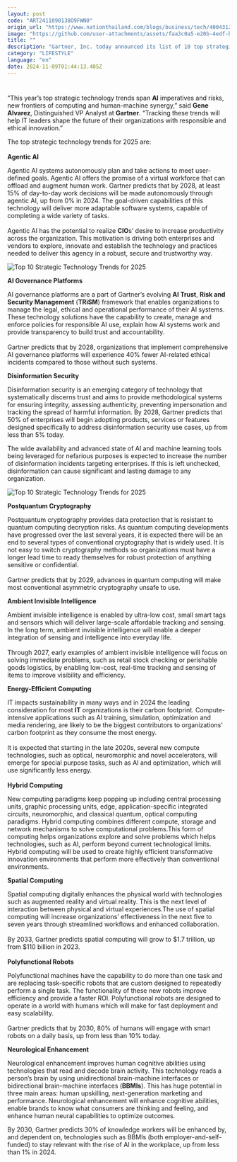 ```yaml
---
layout: post
code: "ART2411090138O9FWN0"
origin_url: "https://www.nationthailand.com/blogs/business/tech/40043124"
image: "https://github.com/user-attachments/assets/faa3c0a5-e20b-4edf-b355-610aa8304a19"
title: ""
description: "Gartner, Inc. today announced its list of 10 top strategic technology trends that organisations need to explore in 2025. "
category: "LIFESTYLE"
language: "en"
date: 2024-11-09T01:44:13.405Z
---
```


# 









“This year’s top strategic technology trends span **AI** imperatives and risks, new frontiers of computing and human-machine synergy,” said **Gene Alvarez**, Distinguished VP Analyst at **Gartner**. “Tracking these trends will help IT leaders shape the future of their organizations with responsible and ethical innovation.”

The top strategic technology trends for 2025 are:  
   
**Agentic AI**

Agentic AI systems autonomously plan and take actions to meet user-defined goals. Agentic AI offers the promise of a virtual workforce that can offload and augment human work. Gartner predicts that by 2028, at least 15% of day-to-day work decisions will be made autonomously through agentic AI, up from 0% in 2024. The goal-driven capabilities of this technology will deliver more adaptable software systems, capable of completing a wide variety of tasks.  
   
Agentic AI has the potential to realize **CIO**s’ desire to increase productivity across the organization. This motivation is driving both enterprises and vendors to explore, innovate and establish the technology and practices needed to deliver this agency in a robust, secure and trustworthy way.

  ![Top 10 Strategic Technology Trends for 2025](https://github.com/user-attachments/assets/1517c140-8788-4c01-b5a3-213ef61cbce6)

**AI Governance Platforms**

AI governance platforms are a part of Gartner’s evolving **AI Trust**, **Risk and Security Management** (**TRiSM**) framework that enables organizations to manage the legal, ethical and operational performance of their AI systems. These technology solutions have the capability to create, manage and enforce policies for responsible AI use, explain how AI systems work and provide transparency to build trust and accountability.  
   
Gartner predicts that by 2028, organizations that implement comprehensive AI governance platforms will experience 40% fewer AI-related ethical incidents compared to those without such systems.

**Disinformation Security**

Disinformation security is an emerging category of technology that systematically discerns trust and aims to provide methodological systems for ensuring integrity, assessing authenticity, preventing impersonation and tracking the spread of harmful information. By 2028, Gartner predicts that 50% of enterprises will begin adopting products, services or features designed specifically to address disinformation security use cases, up from less than 5% today.

The wide availability and advanced state of AI and machine learning tools being leveraged for nefarious purposes is expected to increase the number of disinformation incidents targeting enterprises. If this is left unchecked, disinformation can cause significant and lasting damage to any organization.

  ![Top 10 Strategic Technology Trends for 2025](https://github.com/user-attachments/assets/fa8bac7c-b6c5-4a2e-8ee7-66bab5d0ee0a)

**Postquantum Cryptography**

Postquantum cryptography provides data protection that is resistant to quantum computing decryption risks. As quantum computing developments have progressed over the last several years, it is expected there will be an end to several types of conventional cryptography that is widely used. It is not easy to switch cryptography methods so organizations must have a longer lead time to ready themselves for robust protection of anything sensitive or confidential.  
   
Gartner predicts that by 2029, advances in quantum computing will make most conventional asymmetric cryptography unsafe to use.

**Ambient Invisible Intelligence**

Ambient invisible intelligence is enabled by ultra-low cost, small smart tags and sensors which will deliver large-scale affordable tracking and sensing. In the long term, ambient invisible intelligence will enable a deeper integration of sensing and intelligence into everyday life.  
   
Through 2027, early examples of ambient invisible intelligence will focus on solving immediate problems, such as retail stock checking or perishable goods logistics, by enabling low-cost, real-time tracking and sensing of items to improve visibility and efficiency.

**Energy-Efficient Computing**

IT impacts sustainability in many ways and in 2024 the leading consideration for most **IT** organizations is their carbon footprint. Compute-intensive applications such as AI training, simulation, optimization and media rendering, are likely to be the biggest contributors to organizations' carbon footprint as they consume the most energy.  
   
It is expected that starting in the late 2020s, several new compute technologies, such as optical, neuromorphic and novel accelerators, will emerge for special purpose tasks, such as AI and optimization, which will use significantly less energy.  
   
**Hybrid Computing**

New computing paradigms keep popping up including central processing units, graphic processing units, edge, application-specific integrated circuits, neuromorphic, and classical quantum, optical computing paradigms. Hybrid computing combines different compute, storage and network mechanisms to solve computational problems.This form of computing helps organizations explore and solve problems which helps technologies, such as AI, perform beyond current technological limits. Hybrid computing will be used to create highly efficient transformative innovation environments that perform more effectively than conventional environments.

**Spatial Computing**

Spatial computing digitally enhances the physical world with technologies such as augmented reality and virtual reality. This is the next level of interaction between physical and virtual experiences.The use of spatial computing will increase organizations’ effectiveness in the next five to seven years through streamlined workflows and enhanced collaboration.  
   
By 2033, Gartner predicts spatial computing will grow to $1.7 trillion, up from $110 billion in 2023.  
   
**Polyfunctional Robots**

Polyfunctional machines have the capability to do more than one task and are replacing task-specific robots that are custom designed to repeatedly perform a single task. The functionality of these new robots improve efficiency and provide a faster ROI. Polyfunctional robots are designed to operate in a world with humans which will make for fast deployment and easy scalability.  
   
Gartner predicts that by 2030, 80% of humans will engage with smart robots on a daily basis, up from less than 10% today.

**Neurological Enhancement**

Neurological enhancement improves human cognitive abilities using technologies that read and decode brain activity. This technology reads a person’s brain by using unidirectional brain-machine interfaces or bidirectional brain-machine interfaces (**BBMIs**). This has huge potential in three main areas: human upskilling, next-generation marketing and performance. Neurological enhancement will enhance cognitive abilities, enable brands to know what consumers are thinking and feeling, and enhance human neural capabilities to optimize outcomes.

By 2030, Gartner predicts 30% of knowledge workers will be enhanced by, and dependent on, technologies such as BBMIs (both employer-and-self-funded) to stay relevant with the rise of AI in the workplace, up from less than 1% in 2024.